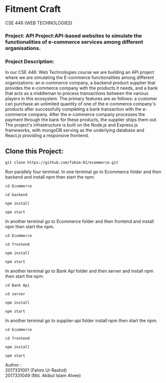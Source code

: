 # Fitment Craft

CSE 446 (WEB TECHNOLOGIES)

### Project: API Project:API-based websites to simulate the functionalities of e-commerce services among different organisations.

### Project Description: 

In our CSE 446: Web Technologies course we are building an API project where we are simulating the E-commerce functionalities among different organizations: an e-commerce company, a backend product supplier that provides the e-commerce company with the products it needs, and a bank that acts as a middleman to process transactions between the various players in this ecosystem. The primary features are as follows: a customer can purchase an unlimited quantity of one of the e-commerce company's products after successfully completing a bank transaction with the e-commerce company. After the e-commerce company processes the payment through the bank for these products, the supplier ships them out. The project's infrastructure is built on the Node.js and Express.js frameworks, with mongoDB serving as the underlying database and React.js providing a responsive frontend.

## Clone this Project:

```
git clone https://github.com/fahim-01/ecommerce.git
```

Run parallely four terminal. 
In one terminal go to Ecommerce folder and then backend and install npm then start the npm.

```
cd Ecommerce
```
```
cd backend
```
```
npm install
```
```
npm start
```

In another terminal go to Ecommerce folder and then frontend and install npm then start the npm.

```
cd Ecommerce
```
```
cd frontend
```
```
npm install
```
```
npm start
```

In another terminal go to Bank Api folder and then server and install npm then start the npm.

```
cd Bank Api
```
```
cd server
```
```
npm install
```
```
npm start
```

In another terminal go to supplier-api folder install npm then start the npm.

```
cd Ecommerce
```
```
cd frontend
```
```
npm install
```
```
npm start
```

Author :<br>
2017331001 (Fahim Ur Rashid)<br>
2017331049 (Md. Akibul Islam Alvee)
